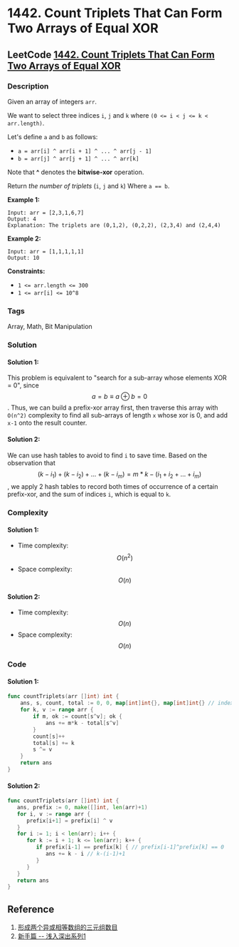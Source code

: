 # 1442. Count Triplets That Can Form Two Arrays of Equal XOR

## LeetCode [1442. Count Triplets That Can Form Two Arrays of Equal XOR](title)

### Description

Given an array of integers `arr`.

We want to select three indices `i`, `j` and `k` where `(0 <= i < j <= k < arr.length)`.

Let's define `a` and `b` as follows:

* `a = arr[i] ^ arr[i + 1] ^ ... ^ arr[j - 1]`
* `b = arr[j] ^ arr[j + 1] ^ ... ^ arr[k]`

Note that **^** denotes the **bitwise-xor** operation.

Return _the number of triplets_ \(`i`, `j` and `k`\) Where `a == b`.

**Example 1:**

```text
Input: arr = [2,3,1,6,7]
Output: 4
Explanation: The triplets are (0,1,2), (0,2,2), (2,3,4) and (2,4,4)
```

**Example 2:**

```text
Input: arr = [1,1,1,1,1]
Output: 10
```

**Constraints:**

* `1 <= arr.length <= 300`
* `1 <= arr[i] <= 10^8`

### Tags

Array, Math, Bit Manipulation

### Solution

#### Solution 1:

This problem is equivalent to "search for a sub-array whose elements XOR = 0", since $$a = b \equiv a\oplus b = 0$$ . Thus, we can build a prefix-xor array first, then traverse this array with `O(n^2)` complexity to find all sub-arrays of length `x` whose xor is 0, and add `x-1` onto the result counter.

#### Solution 2:

We can use hash tables to avoid to find `i` to save time. Based on the observation that $$(k - i_1) + (k - i_2) + ... + (k - i_m) = m*k - (i_1+i_2+...+i_m)$$ , we apply 2 hash tables to record both times of occurrence of a certain prefix-xor, and the sum of indices `i`,  which is equal to `k`.

### Complexity

#### Solution 1:

* Time complexity: $$O(n^2)$$
* Space complexity: $$O(n)$$

#### Solution 2:

* Time complexity: $$O(n)$$
* Space complexity: $$O(n)$$

### Code

#### Solution 1:

```go
func countTriplets(arr []int) int {
	ans, s, count, total := 0, 0, map[int]int{}, map[int]int{} // index:xor, index:count_i
	for k, v := range arr {
		if m, ok := count[s^v]; ok {
			ans += m*k - total[s^v]
		}
		count[s]++
		total[s] += k
		s ^= v
	}
	return ans
}
```

#### Solution 2:

```go
func countTriplets(arr []int) int {
   ans, prefix := 0, make([]int, len(arr)+1)
   for i, v := range arr {
      prefix[i+1] = prefix[i] ^ v
   }
   for i := 1; i < len(arr); i++ {
      for k := i + 1; k <= len(arr); k++ {
         if prefix[i-1] == prefix[k] { // prefix[i-1]^prefix[k] == 0
            ans += k - i // k-(i-1)+1
         }
      }
   }
   return ans
}
```

## Reference

1. [形成两个异或相等数组的三元组数目](https://leetcode-cn.com/problems/count-triplets-that-can-form-two-arrays-of-equal-xor/solution/xing-cheng-liang-ge-yi-huo-xiang-deng-sh-jud0/)
2. [新手篇 -- 浅入深出系列1](https://leetcode-cn.com/problems/count-triplets-that-can-form-two-arrays-of-equal-xor/solution/xin-shou-pian-qian-ru-shen-chu-xi-lie-1-cnk37/)

